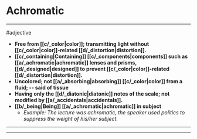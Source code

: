 # Achromatic
---
#adjective
- **Free from [[c/_color|color]]; transmitting light without [[c/_color|color]]-related [[d/_distortion|distortion]].**
- **[[c/_containing|Containing]] [[c/_components|components]] such as [[a/_achromatic|achromatic]] lenses and prisms, [[d/_designed|designed]] to prevent [[c/_color|color]]-related [[d/_distortion|distortion]].**
- **Uncolored; not [[a/_absorbing|absorbing]] [[c/_color|color]] from a fluid; -- said of tissue**
- **Having only the [[d/_diatonic|diatonic]] notes of the scale; not modified by [[a/_accidentals|accidentals]].**
- **[[b/_being|Being]] [[a/_achromatic|achromatic]] in subject**
	- _Example: The lecture was achromatic, the speaker used politics to suppress the weight of his/her subject._
---
---
